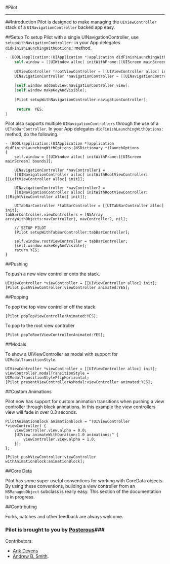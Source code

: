 #Pilot

***

##Introduction
Pilot is designed to make managing the `UIViewController` stack of a `UINavigationController` backed app easy. 

##Setup
To setup Pilot with a single UINavigationController, use `setupWithNavigationController:` in your App delegates `didFinishLaunchingWithOptions:` method.

```objective-c
- (BOOL)application:(UIApplication *)application didFinishLaunchingWithOptions:(NSDictionary *)launchOptions {
	self.window = [[UIWindow alloc] initWithFrame:[[UIScreen mainScreen] bounds]];
    
	UIViewController *rootViewController = [[UIViewController alloc] init];
	UINavigationController *navigationController = [[UINavigationController alloc] 	initWithRootViewController:rootViewController];
    
	[self.window addSubview:navigationController.view];
   	[self.window makeKeyAndVisible];
    
    [Pilot setupWithNavigationController:navigationController];
    
  	 return  YES;
}
```

Pilot also supports multiple `UINavigationControllers` through the use of a `UITabBarController`.  In your App delegates `didFinishLaunchingWithOptions:` method, do the following.

	- (BOOL)application:(UIApplication *)application didFinishLaunchingWithOptions:(NSDictionary *)launchOptions
	{    
    	self.window = [[UIWindow alloc] initWithFrame:[[UIScreen mainScreen] bounds]];
    
    	UINavigationController *navController1 = 
    	[[UINavigationController alloc] initWithRootViewController:[[LeftViewController alloc] init]];    
    
    	UINavigationController *navController2 = 
    	[[UINavigationController alloc] initWithRootViewController:[[RightViewController alloc] init]];
    
    	UITabBarController *tabBarController = [[UITabBarController alloc] init];
    tabBarController.viewControllers = [NSArray arrayWithObjects:navController1, navController2, nil];
    
    	// SETUP PILOT
    	[Pilot setupWithTabBarController:tabBarController];
    
    	self.window.rootViewController = tabBarController;
    	[self.window makeKeyAndVisible];
    	return YES;
	}

##Pushing

To push a new view controller onto the stack.
    
    UIViewController *viewController = [[UIViewController alloc] init];
    [Pilot pushViewController:viewController animated:YES];

##Popping

To pop the top view controller off the stack.

    [Pilot popTopViewControllerAnimated:YES];
    
To pop to the root view controller

    [Pilot popToRootViewControllerAnimated:YES];

##Modals

To show a UIViewController as modal with support for `UIModalTransitionStyle`.
     
    UIViewController *viewController = [[UIViewController alloc] init];
    viewController.modalTransitionStyle = UIModalTransitionStyleFlipHorizontal;
    [Pilot presentViewControllerAsModal:viewController animated:YES];

##Custom Animations

Pilot now has support for custom animation transitions when pushing a view controller through block animations.  In this example the view controllers view will fade in over 0.3 seconds.
   
    PilotAnimationBlock animationblock = ^(UIViewController *viewController) {
        viewController.view.alpha = 0.0;
        [UIView animateWithDuration:1.0 animations:^ {
            viewController.view.alpha = 1.0;
        }];
    };
    
   	[Pilot pushViewController:viewController withAnimationBlock:animationBlock];
 
##Core Data
 
Pilot has some super useful conventions for working with CoreData objects.  By using these conventions, building a view controller from an `NSManagedObject` subclass is really easy.  This section of the documentation is in progress.

##Contributing

Forks, patches and other feedback are always welcome. 

### Pilot is brought to you by [Posterous](http://posterous.com)###

Contributors:

* [Arik Devens](http://github.com/danieltiger)
* [Andrew B. Smith](http://github.com/drewsmits).
